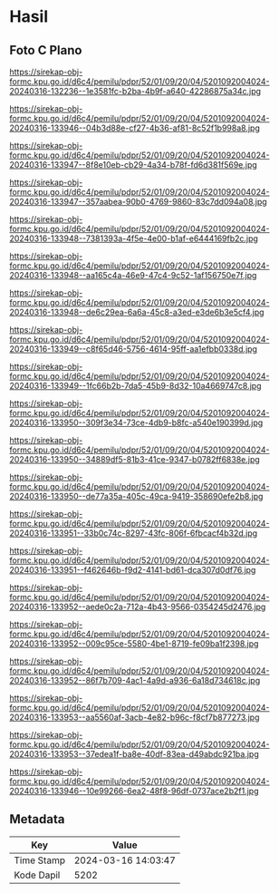 # Hasil

## Foto C Plano

https://sirekap-obj-formc.kpu.go.id/d6c4/pemilu/pdpr/52/01/09/20/04/5201092004024-20240316-132236--1e3581fc-b2ba-4b9f-a640-42286875a34c.jpg

https://sirekap-obj-formc.kpu.go.id/d6c4/pemilu/pdpr/52/01/09/20/04/5201092004024-20240316-133946--04b3d88e-cf27-4b36-af81-8c52f1b998a8.jpg

https://sirekap-obj-formc.kpu.go.id/d6c4/pemilu/pdpr/52/01/09/20/04/5201092004024-20240316-133947--8f8e10eb-cb29-4a34-b78f-fd6d381f569e.jpg

https://sirekap-obj-formc.kpu.go.id/d6c4/pemilu/pdpr/52/01/09/20/04/5201092004024-20240316-133947--357aabea-90b0-4769-9860-83c7dd094a08.jpg

https://sirekap-obj-formc.kpu.go.id/d6c4/pemilu/pdpr/52/01/09/20/04/5201092004024-20240316-133948--7381393a-4f5e-4e00-b1af-e6444169fb2c.jpg

https://sirekap-obj-formc.kpu.go.id/d6c4/pemilu/pdpr/52/01/09/20/04/5201092004024-20240316-133948--aa165c4a-46e9-47c4-9c52-1af156750e7f.jpg

https://sirekap-obj-formc.kpu.go.id/d6c4/pemilu/pdpr/52/01/09/20/04/5201092004024-20240316-133948--de6c29ea-6a6a-45c8-a3ed-e3de6b3e5cf4.jpg

https://sirekap-obj-formc.kpu.go.id/d6c4/pemilu/pdpr/52/01/09/20/04/5201092004024-20240316-133949--c8f65d46-5756-4614-95ff-aa1efbb0338d.jpg

https://sirekap-obj-formc.kpu.go.id/d6c4/pemilu/pdpr/52/01/09/20/04/5201092004024-20240316-133949--1fc66b2b-7da5-45b9-8d32-10a4669747c8.jpg

https://sirekap-obj-formc.kpu.go.id/d6c4/pemilu/pdpr/52/01/09/20/04/5201092004024-20240316-133950--309f3e34-73ce-4db9-b8fc-a540e190399d.jpg

https://sirekap-obj-formc.kpu.go.id/d6c4/pemilu/pdpr/52/01/09/20/04/5201092004024-20240316-133950--34889df5-81b3-41ce-9347-b0782ff6838e.jpg

https://sirekap-obj-formc.kpu.go.id/d6c4/pemilu/pdpr/52/01/09/20/04/5201092004024-20240316-133950--de77a35a-405c-49ca-9419-358690efe2b8.jpg

https://sirekap-obj-formc.kpu.go.id/d6c4/pemilu/pdpr/52/01/09/20/04/5201092004024-20240316-133951--33b0c74c-8297-43fc-806f-6fbcacf4b32d.jpg

https://sirekap-obj-formc.kpu.go.id/d6c4/pemilu/pdpr/52/01/09/20/04/5201092004024-20240316-133951--f462646b-f9d2-4141-bd61-dca307d0df76.jpg

https://sirekap-obj-formc.kpu.go.id/d6c4/pemilu/pdpr/52/01/09/20/04/5201092004024-20240316-133952--aede0c2a-712a-4b43-9566-0354245d2476.jpg

https://sirekap-obj-formc.kpu.go.id/d6c4/pemilu/pdpr/52/01/09/20/04/5201092004024-20240316-133952--009c95ce-5580-4be1-8719-fe09ba1f2398.jpg

https://sirekap-obj-formc.kpu.go.id/d6c4/pemilu/pdpr/52/01/09/20/04/5201092004024-20240316-133952--86f7b709-4ac1-4a9d-a936-6a18d734618c.jpg

https://sirekap-obj-formc.kpu.go.id/d6c4/pemilu/pdpr/52/01/09/20/04/5201092004024-20240316-133953--aa5560af-3acb-4e82-b96c-f8cf7b877273.jpg

https://sirekap-obj-formc.kpu.go.id/d6c4/pemilu/pdpr/52/01/09/20/04/5201092004024-20240316-133953--37edea1f-ba8e-40df-83ea-d49abdc921ba.jpg

https://sirekap-obj-formc.kpu.go.id/d6c4/pemilu/pdpr/52/01/09/20/04/5201092004024-20240316-133946--10e99266-6ea2-48f8-96df-0737ace2b2f1.jpg


## Metadata

| Key        | Value               |
| ---------- | ------------------- |
| Time Stamp | 2024-03-16 14:03:47 |
| Kode Dapil | 5202                |




